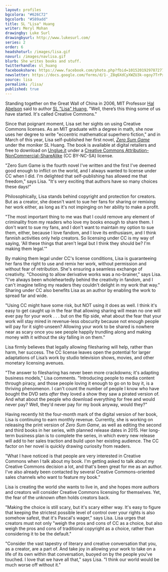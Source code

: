 ```yaml
---
layout: profiles
bgcolora: "#626C72"
bgcolorb: "#589add"
title: SL "Lisa" Huang
writer: Meryl Mohan
drawingby: Luke Surl
drawingbyurl: http://www.lukesurl.com/
series: 2
order: 6
headshoturl: /images/lisa.gif
navurl: /images/navlisa.gif
blurb: She writes books and stuff.
twitterhandle: sl_huang
facebookshare: https://www.facebook.com/photo.php?fbid=10152019297872777
newsletter: https://docs.google.com/forms/d/1-_Z8q6XdCyXWZU3k-ogoy7TrPxhSN7nYHPvjj0MwogA/viewform?entry.239708838=Team+Open+-+Thomas&entry.1860916380&entry.1017428125&entry.1257771276
source: lisa
permalink: /lisa/
published: true
---
```


Standing together on the Great Wall of China in 2006, MIT Professor [Hal Abelson](http://creativecommons.org/board#halabelson) said to author [SL "Lisa" Huang](http://www.slhuang.com/), "Well, there’s this thing some of us have started. It's called Creative Commons."

Since that poignant moment, Lisa set her sights on using Creative Commons licenses. As an MIT graduate with a degree in math, she now uses her degree to write "eccentric mathematical superhero fiction," and in March of this year, Lisa self-published her first novel, [*Zero Sum Game*](http://www.slhuang.com/books/) under the moniker SL Huang. The book is available at digital retailers and free to download on [Unglue.it](https://unglue.it/work/139822/) under a [Creative Commons Attribution-NonCommercial-ShareAlike](http://creativecommons.org/licenses/by-nc-sa/4.0/) (CC BY-NC-SA) license.

"Zero Sum Game is the fourth novel I've written and the first I've deemed good enough to inflict on the world, and I always wanted to license under CC when I did. I'm delighted that self-publishing has allowed me that freedom," says Lisa. "It's very exciting that authors have so many choices these days!"

Philosophically, Lisa stands behind copyright and protection for creators. But as a creator, she doesn't want to sue her fans for sharing or remixing her work either, as long as it's not impinging on her ability to make a profit. 

"The most important thing to me was that I could remove any element of criminality from my readers who love my books enough to share them. I don't want to sue my fans, and I don't want to maintain my option to sue them, either, because I love fandom, and I love its enthusiasm, and I think fannish activities only help creators. So licensing under CC is my way of saying, 'All these things that aren't legal but I think they should be? I'm making them legal.'"

By making them legal under CC's license conditions, Lisa is guaranteeing her fans the right to use and remix her work, without permission and without fear of retribution. She's ensuring a seamless exchange of creativity. "Choosing to allow derivative works was a no-brainer," says Lisa. "I've always been wholeheartedly behind the creativity in fandom, and I can't imagine telling my readers they couldn't delight in my work that way." Sharing under CC also benefits Lisa as an author by enabling the work to spread far and wide.

"Using CC might have some risk, but NOT using it does as well.  I think it's easy to get caught up in the fear that allowing sharing will mean no one will ever pay for your work . . . but on the flip side, what about the fear that your work will stay mired in revenue-less obscurity because not enough people will pay for it sight-unseen? Allowing your work to be shared is nowhere near as scary once you see people happily trundling along and making money with it without the sky falling in on them."

Lisa firmly believes that legally allowing filesharing will help, rather than harm, her success. The CC license leaves open the potential for larger adaptations of Lisa’s work by studio television shows, movies, and other monetary licensing avenues.

"The answer to filesharing has never been more crackdowns; it's adapting business models," Lisa comments. "Introducing people to media content through piracy, and those people loving it enough to go on to buy it, is a thriving phenomenon. I can't count the number of people I know who have bought the DVD sets *after* they loved a show they saw a pirated version of. And what about the people who download everything for free and would never pay?  Well, they'd never pay for my book anyway, would they?"

Having recently hit the four-month mark of the digital version of her book, Lisa is continuing to earn monthly revenue. Currently, she is working on releasing the print version of *Zero Sum Game*, as well as editing the second and third books in her series, with planned release dates in 2015. Her long-term business plan is to complete the series, in which every new release will add to her sales traction and build upon her existing audience. The CC factor on her novel is quickly drawing curiosity from readers. 

"What I have noticed is that people are very interested in Creative Commons when I talk about my book. I'm getting asked to talk about my Creative Commons decision a lot, and that's been great for me as an author. I've also already been contacted by several Creative Commons-oriented sales channels who want to feature my book."

Lisa is creating the world she wants to live in, and she hopes more authors and creators will consider Creative Commons licensing for themselves. Yet, the fear of the unknown often holds creators back.

"Making the choice is still scary, but it's scary either way. It's easy to figure that keeping the strictest possible level of control over your rights is also somehow safest, that it's Pascal's wager," says Lisa. Lisa urges that creators must not only "weigh the pros and cons of CC as a choice, but also weigh the pros and cons of traditional copyright as a choice, rather than considering it to be the default."

"Consider the vast tapestry of literary and creative conversation that you, as a creator, are a part of.  And take joy in allowing your work to take on a life of its own within that conversation, buoyed on by the people you've touched. I love that we have all that," says Lisa. "I think our world would be much worse off without it."



